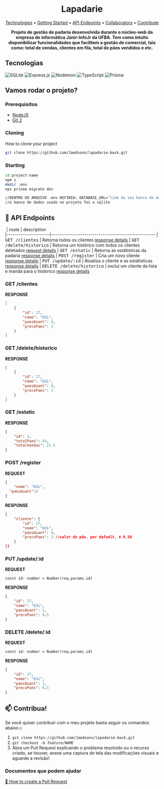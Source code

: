 <h1 align="center" style="font-weight: bold;">Lapadarie</h1>

<p align="center">
 <a href="#tech">Technologies</a> • 
 <a href="#started">Getting Started</a> • 
  <a href="#routes">API Endpoints</a> •
 <a href="#colab">Collaborators</a> •
 <a href="#contribute">Contribute</a>
</p>

<p align="center">
    <b>Projeto de gestão de padaria desenvolvida durante o núcleo-web da empresa de informática Júnir-InfoJr da UFBA. Tem como intuito disponibilizar funcionalidades que facilitem a gestão de comercial, tais como: total de vendas, clientes em fila, total de pães vendidos e etc.</b>
</p>

<h2 id="technologies">Tecnologias</h2>

![SQLite](https://img.shields.io/badge/sqlite-%2307405e.svg?style=for-the-badge&logo=sqlite&logoColor=white)
![Express.js](https://img.shields.io/badge/express.js-%23404d59.svg?style=for-the-badge&logo=express&logoColor=%2361DAFB)
![Nodemon](https://img.shields.io/badge/NODEMON-%23323330.svg?style=for-the-badge&logo=nodemon&logoColor=%BBDEAD)
![TypeScript](https://img.shields.io/badge/typescript-%23007ACC.svg?style=for-the-badge&logo=typescript&logoColor=white)
![Prisma](https://img.shields.io/badge/Prisma-3982CE?style=for-the-badge&logo=Prisma&logoColor=white)

<h2 id="started">Vamos rodar o projeto?</h2>

<h3>Prerequisitos</h3>

- [NodeJS](https://github.com/)
- [Git 2](https://github.com)

<h3>Cloning</h3>

How to clone your project

```bash
git clone https://github.com/Jaedsonn/lapadarie-back.git
```

<h3>Starting</h3>

```bash
cd project-name
npm i
mkdir .env
npx prisma migrate dev

//DENTRO DO ARQUIVO .env DEFINIA: DATABASE_URL="link do seu banco de dados"
//o banco de dados usado no projeto foi o sqlite
```


<h2 id="routes">📍 API Endpoints</h2>

​
| route               | description                                          
|----------------------|-----------------------------------------------------
| <kbd>GET /clientes</kbd>     | Retorna todos os clientes [response details](#get-clientes)
| <kbd>GET /delete/historico</kbd>     | Retorna um histórico com todos os clientes deletados [request details](#get-historico)
| <kbd>GET /estatic</kbd>     | Retorna as estátisticas da padaria [response details](#get-estatic)
| <kbd>POST /register</kbd>     | Cria um novo cliente [response details](#post-register)
| <kbd>PUT /update/:id</kbd>     | Atualiza o cliente e as estátisticas [response details](#put-client)
| <kbd>DELETE /delete/historico</kbd>     | excluí um cliente da lista e manda para o histórico [response details](#delete-client)


<h3 id="get-clientes">GET /clientes</h3>

**RESPONSE**
```json
[
    {
        "id": 27,
        "nome": "Edi",
        "paesQuant": 6,
        "precoPaes": 3
    }
]
```

<h3 id="get-historico">GET /delete/historico</h3>

**RESPONSE**
```json
[
    {
        "id": 27,
        "nome": "Edi",
        "paesQuant": 6,
        "precoPaes": 3
    }
]
```

<h3 id="get-estatic">GET /estatic</h3>

**RESPONSE**
```json
{
    "id": 1,
    "totalPaes": 43,
    "totalVendas": 21.5
}
```

<h3 id="post-register">POST /register</h3>

**REQUEST**
```json
{
	"nome": "Edi",
  "paesQuant":6
}
```
**RESPONSE**
```json
{
    "cliente": {
        "id": 27,
        "nome": "Edi",
        "paesQuant": 6,
        "precoPaes": 3 //valor do pão, por default, é 0,50
    }
}}
```

<h3 id="put-client">PUT /update/:id</h3>

**REQUEST**
```
const id: number = Number(req.params.id)
```
**RESPONSE**
```json
{
    "id": 27,
    "nome": "Edi",
    "paesQuant": 1,
    "precoPaes": 0.5
}
```

<h3 id="delete-client">DELETE /delete/:id</h3>

**REQUEST**
```
const id: number = Number(req.params.id)
```
**RESPONSE**
```json
{
    "id": 27,
    "nome": "Edi",
    "paesQuant": 1,
    "precoPaes": 0.5
}
```

<h2 id="contribute">📫 Contribua!</h2>

Se você quiser contribuir com o meu projeto basta seguir os comandos abaixo☺️

1. `git clone https://github.com/Jaedsonn/lapadarie-back.git`
2. `git checkout -b feature/NAME`
3. Abra um Pull Request explicando o problema resolvido ou o recurso criado, se houver, anexe uma captura de tela das modificações visuais e aguarde a revisão!

<h3>Documentos que podem ajudar</h3>

[📝 How to create a Pull Request](https://www.atlassian.com/br/git/tutorials/making-a-pull-request)
